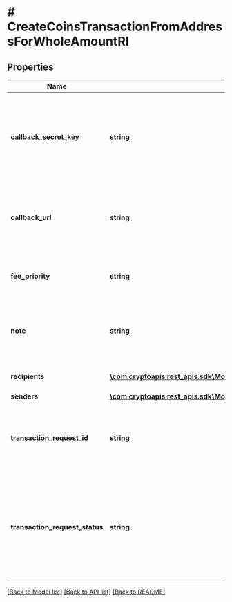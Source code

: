 # # CreateCoinsTransactionFromAddressForWholeAmountRI

## Properties

Name | Type | Description | Notes
------------ | ------------- | ------------- | -------------
**callback_secret_key** | **string** | Represents the Secret Key value provided by the customer. This field is used for security purposes during the callback notification, in order to prove the sender of the callback as Crypto APIs. For more information please see our [Documentation](https://developers.cryptoapis.io/technical-documentation/general-information/callbacks#callback-security). | [optional]
**callback_url** | **string** | Represents the URL that is set by the customer where the callback will be received at. The callback notification will be received only if and when the event occurs. &#x60;We support ONLY httpS type of protocol&#x60;. | [optional]
**fee_priority** | **string** | Represents the fee priority of the automation, whether it is \&quot;slow\&quot;, \&quot;standard\&quot; or \&quot;fast\&quot;. |
**note** | **string** | Represents an optional note to add a free text in, explaining or providing additional detail on the transaction request.Optional Transaction note with additional details | [optional]
**recipients** | [**\com.cryptoapis.rest_apis.sdk\Model\CreateCoinsTransactionFromAddressForWholeAmountRIRecipientsInner[]**](CreateCoinsTransactionFromAddressForWholeAmountRIRecipientsInner.md) | Defines the destination for the transaction, i.e. the recipient(s). |
**senders** | [**\com.cryptoapis.rest_apis.sdk\Model\CreateCoinsTransactionFromAddressForWholeAmountRISenders**](CreateCoinsTransactionFromAddressForWholeAmountRISenders.md) |  |
**transaction_request_id** | **string** | Represents a unique identifier of the transaction request (the request sent to make a transaction), which helps in identifying which callback and which &#x60;referenceId&#x60; concern that specific transaction request. |
**transaction_request_status** | **string** | Defines the status of the transaction, e.g. \&quot;created, \&quot;await_approval\&quot;, \&quot;pending\&quot;, \&quot;prepared\&quot;, \&quot;signed\&quot;, \&quot;broadcasted\&quot;, \&quot;success\&quot;, \&quot;failed\&quot;, \&quot;rejected\&quot;, mined\&quot;. |

[[Back to Model list]](../../README.md#models) [[Back to API list]](../../README.md#endpoints) [[Back to README]](../../README.md)

